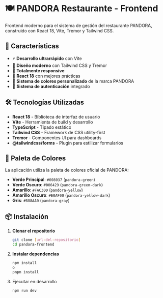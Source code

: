 # 🍽️ PANDORA Restaurante - Frontend

Frontend moderno para el sistema de gestión del restaurante PANDORA, construido con React 18, Vite, Tremor y Tailwind CSS.

## 🚀 Características

- ⚡ **Desarrollo ultrarrápido** con Vite
- 🎨 **Diseño moderno** con Tailwind CSS y Tremor
- 📱 **Totalmente responsive**
- 🎯 **React 18** con mejores prácticas
- 🎨 **Sistema de colores personalizado** de la marca PANDORA
- 🔐 **Sistema de autenticación** integrado

## 🛠️ Tecnologías Utilizadas

- **React 18** - Biblioteca de interfaz de usuario
- **Vite** - Herramienta de build y desarrollo
- **TypeScript** - Tipado estático
- **Tailwind CSS** - Framework de CSS utility-first
- **Tremor** - Componentes UI para dashboards
- **@tailwindcss/forms** - Plugin para estilizar formularios

## 🎨 Paleta de Colores

La aplicación utiliza la paleta de colores oficial de PANDORA:

- **Verde Principal**: `#008037` (`pandora-green`)
- **Verde Oscuro**: `#006429` (`pandora-green-dark`)
- **Amarillo**: `#FAC300` (`pandora-yellow`) 
- **Amarillo Oscuro**: `#E0AF00` (`pandora-yellow-dark`)
- **Gris**: `#888AA0` (`pandora-gray`)

## 📦 Instalación

1. **Clonar el repositorio**
   ```bash
   git clone [url-del-repositorio]
   cd pandora-frontend

2. **Instalar dependencias**
   ```bash
   npm install
   o
   pnpm install

3. Ejecutar en desarrollo
   ```bash
   npm run dev
